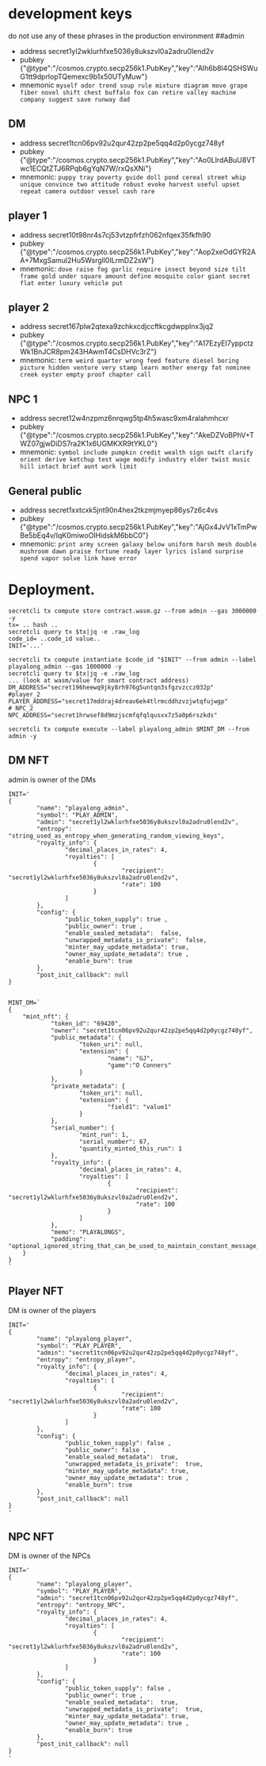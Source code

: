 # development keys
do not use any of these phrases in the production environment
##admin

* address secret1yl2wklurhfxe5036y8ukszvl0a2adru0lend2v
* pubkey {"@type":"/cosmos.crypto.secp256k1.PubKey","key":"Alh6b8l4QSHSWuG1tt9dprlopTQemexc9b1x50UTyMuw"}
* mnemonic  ```myself odor trend soup rule mixture diagram move grape fiber novel shift chest buffalo fox can retire valley machine company suggest save runway dad```

## DM

* address secret1tcn06pv92u2qur42zp2pe5qq4d2p0ycgz748yf
* pubkey {"@type":"/cosmos.crypto.secp256k1.PubKey","key":"Ao0LlrdABuU8VTwc1ECQtZTJ6RPqb6gYqN7W/rxQsXNi\"}
* mnemonic: ```puppy tray poverty guide doll pond cereal street whip unique convince two attitude robust evoke harvest useful upset repeat camera outdoor vessel cash rare```

## player 1
* address secret10t98nr4s7cj53vtzpfrfzh062nfqex35fkfh90
* pubkey {"@type":"/cosmos.crypto.secp256k1.PubKey","key":"Aop2xeOdGYR2AA+7MxgSamul2Hu5Wsrgll0ILrmDZ2sW\"}
* mnemonic: ```dove raise fog garlic require insect beyond size tilt frame gold under square amount define mosquito color giant secret flat enter luxury vehicle put```

## player 2
* address secret167plw2qtexa9zchkxcdjccftkcgdwpplnx3jq2
* pubkey {"@type":"/cosmos.crypto.secp256k1.PubKey","key":"A17EzyEI7yppctzWk1BnJCR8pm243HAwmT4CsDHVc3rZ\"}
* mnemonic: ```term weird quarter wrong feed feature diesel boring picture hidden venture very stamp learn mother energy fat nominee creek oyster empty proof chapter call```

## NPC 1
* address secret12w4nzpmz6nrqwg5tp4h5wasc9xm4ralahmhcxr
* pubkey {"@type":"/cosmos.crypto.secp256k1.PubKey","key":"AkeDZVoBPhV+TWZ07gjwDiDS7ra2K1x6UGMKXR9tYKL0\"}
* mnemonic: ```symbol include pumpkin credit wealth sign swift clarify orient derive ketchup test wage modify industry elder twist music hill intact brief aunt work limit```

## General public 
* address secret1xxtcxk5jnt90n4hex2tkzmjmyep86ys7z6c4vs
* pubkey {"@type":"/cosmos.crypto.secp256k1.PubKey","key":"AjGx4JvV1xTmPwBe5bEq4v/IqK0miwoOlHidskM6bbC0\"}
* mnemonic: ```print army screen galaxy below uniform harsh mesh double mushroom dawn praise fortune ready layer lyrics island surprise spend vapor solve link have error```



# Deployment.
```shell
secretcli tx compute store contract.wasm.gz --from admin --gas 3000000 -y
tx= .. hash ..
secretcli query tx $tx|jq -e .raw_log
code_id= ..code_id value..
INIT='...'

secretcli tx compute instantiate $code_id "$INIT" --from admin --label playalong_admin --gas 1000000 -y 
secretcli query tx $tx|jq -e .raw_log
... (look at wasm/value for smart contract address)
DM_ADDRESS="secret196heewq9jky8rh976g5untqn3sfgzvzccz032p"
#player_2
PLAYER_ADDRESS="secret17mddraj4dreav6ek4tlrmcddhzvzjwtqfujwgp"
# NPC_2
NPC_ADDRESS="secret1hrwsef8d9mzjscmfqfqlqusxx7z5a0p6rszkds"

secretcli tx compute execute --label playalong_admin $MINT_DM --from admin -y 
```

## DM NFT
admin is owner of the DMs
```shell
INIT='
{
        "name": "playalong_admin",
        "symbol": "PLAY_ADMIN",
        "admin": "secret1yl2wklurhfxe5036y8ukszvl0a2adru0lend2v",
        "entropy": "string_used_as_entropy_when_generating_random_viewing_keys",
        "royalty_info": {
                "decimal_places_in_rates": 4,
                "royalties": [
                        {
                                "recipient": "secret1yl2wklurhfxe5036y8ukszvl0a2adru0lend2v",
                                "rate": 100
                        }
                ]
        },
        "config": {
                "public_token_supply": true ,
                "public_owner": true ,
                "enable_sealed_metadata":  false,
                "unwrapped_metadata_is_private":  false,
                "minter_may_update_metadata": true,
                "owner_may_update_metadata": true ,
                "enable_burn": true
        },
        "post_init_callback": null
}
```
```shell

MINT_DM=`
{
    "mint_nft": {
            "token_id": "69420",
            "owner": "secret1tcn06pv92u2qur42zp2pe5qq4d2p0ycgz748yf",
            "public_metadata": {
                    "token_uri": null,
                    "extension": {
                            "name": "GJ",
                            "game":"O Conners"
                    }
            },
            "private_metadata": {
                    "token_uri": null,
                    "extension": {
                            "field1": "value1"
                    }
            },
            "serial_number": {
                    "mint_run": 1,
                    "serial_number": 67,
                    "quantity_minted_this_run": 1
            },
            "royalty_info": {
                    "decimal_places_in_rates": 4,
                    "royalties": [
                            {
                                    "recipient": "secret1yl2wklurhfxe5036y8ukszvl0a2adru0lend2v",
                                    "rate": 100
                            }
                    ]
            },
            "memo": "PLAYALONGS",
            "padding": "optional_ignored_string_that_can_be_used_to_maintain_constant_message_length"
    }
}
`
```
## Player NFT
DM is owner of the players
```shell
INIT='
{
        "name": "playalong_player",
        "symbol": "PLAY_PLAYER",
        "admin": "secret1tcn06pv92u2qur42zp2pe5qq4d2p0ycgz748yf",
        "entropy": "entropy_player",
        "royalty_info": {
                "decimal_places_in_rates": 4,
                "royalties": [
                        {
                                "recipient": "secret1yl2wklurhfxe5036y8ukszvl0a2adru0lend2v",
                                "rate": 100
                        }
                ]
        },
        "config": {
                "public_token_supply": false ,
                "public_owner": false ,
                "enable_sealed_metadata":  true,
                "unwrapped_metadata_is_private":  true,
                "minter_may_update_metadata": true,
                "owner_may_update_metadata": true ,
                "enable_burn": true
        },
        "post_init_callback": null
}
'
```
## NPC NFT
DM is owner of the NPCs
```shell
INIT='
{
        "name": "playalong_player",
        "symbol": "PLAY_PLAYER",
        "admin": "secret1tcn06pv92u2qur42zp2pe5qq4d2p0ycgz748yf",
        "entropy": "entropy_NPC",
        "royalty_info": {
                "decimal_places_in_rates": 4,
                "royalties": [
                        {
                                "recipient": "secret1yl2wklurhfxe5036y8ukszvl0a2adru0lend2v",
                                "rate": 100
                        }
                ]
        },
        "config": {
                "public_token_supply": false ,
                "public_owner": true ,
                "enable_sealed_metadata":  true,
                "unwrapped_metadata_is_private":  true,
                "minter_may_update_metadata": true,
                "owner_may_update_metadata": true ,
                "enable_burn": true
        },
        "post_init_callback": null
}
'
```
